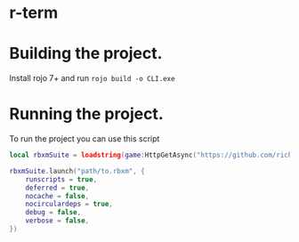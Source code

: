 # r-term

# Building the project.

Install rojo 7+ and run `rojo build -o CLI.exe`

# Running the project.

To run the project you can use this script
```lua
local rbxmSuite = loadstring(game:HttpGetAsync("https://github.com/richie0866/rbxm-suite/releases/latest/download/rbxm-suite.lua"))()

rbxmSuite.launch("path/to.rbxm", {
	runscripts = true,
	deferred = true,
	nocache = false,
	nocirculardeps = true,
	debug = false,
	verbose = false,
})
```
